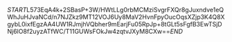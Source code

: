 $START$L573EqA4k+2SBasP+3W/HWtLLg0rbMCMziSvgrFXQr8gJuxndve1eQWhJuHJvaNCd/n7NJZkz9MT12VOJ6Uy8MaV2HvnFpyOucOqsXZjp3K4Q8XgybL0ixfEgzAA4UW1RJmjhVQbher9mEarjFu05RpJp+8tGLt5sFgfB3EwTSjDNj6lO8f2uyzATfWC/T11GUWsFOkJw4zqtvJXyM8CXw==$END$